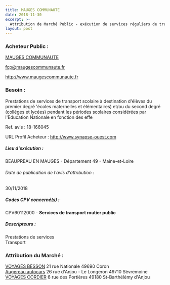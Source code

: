 ```yaml
---
title: MAUGES COMMUNAUTE
date: 2018-11-30
excerpt: >-
  Attribution de Marché Public - exécution de services réguliers de transports routiers à titre principal scolaire
layout: post
---
```


### Acheteur Public : 
<a href="/acheteur-133/siren-200060010"> MAUGES COMMUNAUTE</a><br/>



fcp@maugescommunaute.fr


http://www.maugescommunaute.fr
### Besoin :

Prestations de services de transport scolaire à destination d'élèves du premier degré 'écoles maternelles et élémentaires) et/ou du second degré (collèges et lycées) pendant les périodes scolaires considérées par l'Education Nationale en fonction des effe

Ref. avis : 18-166045

URL Profil Acheteur : http://www.synapse-ouest.com

##### Lieu d'exécution :

BEAUPREAU EN MAUGES - Département 49 - Maine-et-Loire

###### Date de publication de l'avis d'attribution : 
30/11/2018

##### Codes CPV concerné(s) :
CPV60112000 - **Services de transport routier public** <br/>

##### Descripteurs :
Prestations de services <br/>
Transport <br/>

### Attribution du Marché :
<a href="/entreprise-545/siren-315577395"> VOYAGES BESSON</a>    21 rue Nationale 49690 Coron <br/>
<a href="/entreprise-543/siren-069200616"> Augereau autocars</a>    26 rue d'Anjou - Le Longeron 49710 Sèvremoine <br/>
<a href="/entreprise-546/siren-320889835"> VOYAGES CORDIER</a>    6 rue des Portières 49180 St-Barthélémy d'Anjou <br/>
